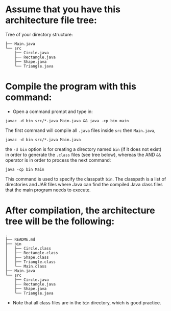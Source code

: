 # Assume that you have this architecture file tree:
Tree of your directory structure:
  ```├── README.md
  ├── Main.java
  └── src
      ├── Circle.java
      ├── Rectangle.java
      ├── Shape.java
      └── Triangle.java
  ```


# Compile the program with this command:
  - Open a command prompt and type in:
  ```
  javac -d bin src/*.java Main.java && java -cp bin main
  ```

  The first command will compile all ```.java``` files inside ```src```
  then ```Main.java```,
  ```
  javac -d bin src/*.java Main.java
  ```
  the ```-d bin``` option is for creating a directory named ```bin```
  (if it does not exist) in order to generate the ```.class``` files
  (see tree below),
  whereas the AND ```&&``` operator is in order to process the next command:
  ```
  java -cp bin Main
  ```
  This command is used to specify the classpath ```bin```.
  The classpath is a list of directories and JAR files where Java can find
  the compiled Java class files that the main program needs to execute.


# After compilation, the architecture tree will be the following:
```
.
├── README.md
├── bin
│   ├── Circle.class
│   ├── Rectangle.class
│   ├── Shape.class
│   ├── Triangle.class
│   └── Main.class
├── Main.java
└── src
    ├── Circle.java
    ├── Rectangle.java
    ├── Shape.java
    └── Triangle.java
```

- Note that all class files are in the ```bin``` directory, which is
  good practice.
